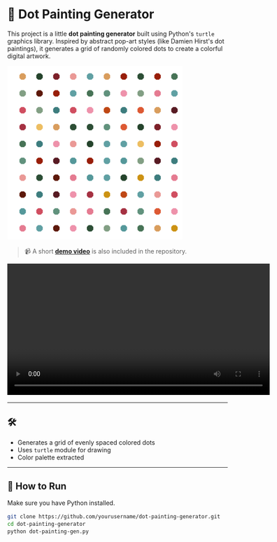 # 🎨 Dot Painting Generator 

This project is a little **dot painting generator** built using Python's `turtle` graphics library. Inspired by abstract pop-art styles (like Damien Hirst's dot paintings), it generates a grid of randomly colored dots to create a colorful digital artwork.

<img src="image.png" alt="Dot Painting Screenshot" width="400"/>


> 📹 A short [**demo video**](demo.mp4) is also included in the repository.

<video src="demo.mp4" controls width="600"></video>

---

## 🛠 

- Generates a grid of evenly spaced colored dots
- Uses `turtle` module for drawing
- Color palette extracted

---

## 📂 How to Run

Make sure you have Python installed.

```bash
git clone https://github.com/yourusername/dot-painting-generator.git
cd dot-painting-generator
python dot-painting-gen.py
